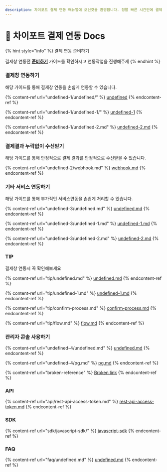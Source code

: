 ```yaml
---
description: 차이포트 결제 연동 매뉴얼에 오신것을 환영합니다. 정말 빠른 시간안에 결제창 연동 개발을 끝내실수 있게 도와드립니다.
---
```


# 🧩 차이포트 결제 연동 Docs

{% hint style="info" %}
결제 연동 준비하기

결제창 연동전 [**준비하기**](undefined/) 가이드를 확인하시고 연동작업을 진행해주세
{% endhint %}

### 결제창 연동하기

해당 가이드를 통해 결제창 연동을 손쉽게 연동할 수 있습니다.

{% content-ref url="undefined-1/undefined/" %}
[undefined](undefined-1/undefined/)
{% endcontent-ref %}

{% content-ref url="undefined-1/undefined-1/" %}
[undefined-1](undefined-1/undefined-1/)
{% endcontent-ref %}

{% content-ref url="undefined-1/undefined-2.md" %}
[undefined-2.md](undefined-1/undefined-2.md)
{% endcontent-ref %}

### 결제결과 누락없이 수신받기

해당 가이드를 통해 안정적으로 결제 결과를 안정적으로 수신받을 수 있습니다.

{% content-ref url="undefined-2/webhook.md" %}
[webhook.md](undefined-2/webhook.md)
{% endcontent-ref %}

### 기타 서비스 연동하기

해당 가이드를 통해 부가적인 서비스연동을 손쉽게 처리할 수 있습니다.

{% content-ref url="undefined-3/undefined.md" %}
[undefined.md](undefined-3/undefined.md)
{% endcontent-ref %}

{% content-ref url="undefined-3/undefined-1.md" %}
[undefined-1.md](undefined-3/undefined-1.md)
{% endcontent-ref %}

{% content-ref url="undefined-3/undefined-2.md" %}
[undefined-2.md](undefined-3/undefined-2.md)
{% endcontent-ref %}

### TIP

결제창 연동시 꼭 확인해보세요

{% content-ref url="tip/undefined.md" %}
[undefined.md](tip/undefined.md)
{% endcontent-ref %}

{% content-ref url="tip/undefined-1.md" %}
[undefined-1.md](tip/undefined-1.md)
{% endcontent-ref %}

{% content-ref url="tip/confirm-process.md" %}
[confirm-process.md](tip/confirm-process.md)
{% endcontent-ref %}

{% content-ref url="tip/flow.md" %}
[flow.md](tip/flow.md)
{% endcontent-ref %}

### 관리자 콘솔 사용하기

{% content-ref url="undefined-4/undefined.md" %}
[undefined.md](undefined-4/undefined.md)
{% endcontent-ref %}

{% content-ref url="undefined-4/pg.md" %}
[pg.md](undefined-4/pg.md)
{% endcontent-ref %}

{% content-ref url="broken-reference" %}
[Broken link](broken-reference)
{% endcontent-ref %}

### API

{% content-ref url="api/rest-api-access-token.md" %}
[rest-api-access-token.md](api/rest-api-access-token.md)
{% endcontent-ref %}

### SDK

{% content-ref url="sdk/javascript-sdk/" %}
[javascript-sdk](sdk/javascript-sdk/)
{% endcontent-ref %}

### FAQ

{% content-ref url="faq/undefined.md" %}
[undefined.md](faq/undefined.md)
{% endcontent-ref %}
